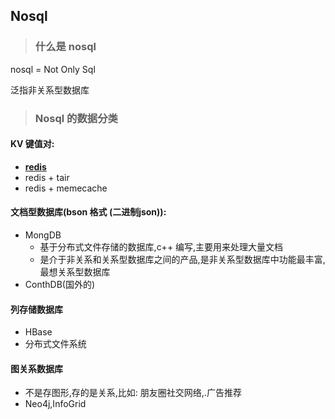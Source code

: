 ## Nosql

> ### 什么是 nosql

 nosql =  Not Only Sql

泛指非关系型数据库

> ### Nosql 的数据分类

#### KV 键值对:

* **[redis](Redis.md)**
* redis + tair   
* redis + memecache

#### 文档型数据库(bson 格式 (二进制json)):

* MongDB
  * 基于分布式文件存储的数据库,c++ 编写,主要用来处理大量文档
  * 是介于非关系和关系型数据库之间的产品,是非关系型数据库中功能最丰富,最想关系型数据库
* ConthDB(国外的)

#### 列存储数据库

* HBase
* 分布式文件系统

#### 图关系数据库

* 不是存图形,存的是关系,比如: 朋友圈社交网络,.广告推荐
* Neo4j,InfoGrid